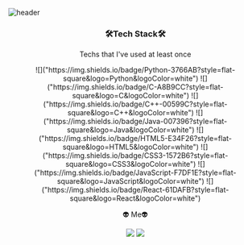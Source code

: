 ![header](https://capsule-render.vercel.app/api?type=slice&color=74b9ff&height=300&section=header&text=HyeokJoonKong&fontSize=80)

<h3 align="center">🛠Tech Stack🛠</h3>

<p align="center">Techs that I've used at least once</p>

<p align="center">
    ![]("https://img.shields.io/badge/Python-3766AB?style=flat-square&logo=Python&logoColor=white") ![]("https://img.shields.io/badge/C-A8B9CC?style=flat-square&logo=C&logoColor=white") ![]("https://img.shields.io/badge/C++-00599C?style=flat-square&logo=C++&logoColor=white") ![]("https://img.shields.io/badge/Java-007396?style=flat-square&logo=Java&logoColor=white") ![]("https://img.shields.io/badge/HTML5-E34F26?style=flat-square&logo=HTML5&logoColor=white") ![]("https://img.shields.io/badge/CSS3-1572B6?style=flat-square&logo=CSS3&logoColor=white") ![]("https://img.shields.io/badge/JavaScript-F7DF1E?style=flat-square&logo=JavaScript&logoColor=white") ![]("https://img.shields.io/badge/React-61DAFB?style=flat-square&logo=React&logoColor=white")
</p>

<p></p>

<p></p>

<p align="center">👽 Me👽</p>
<p align="center">
<a href="https://www.instagram.com/_hkjoon/"><img src="https://img.shields.io/badge/Instagram-#E4405F?style=flat-square&logo=Instagram&logoColor=white&link=https://www.instagram.com/_hkjoon/"/></a> <a href="orijoon98@gmail.com"><img src="https://img.shields.io/badge/Gmail-#EA4335?style=flat-square&logo=Gmail&logoColor=white&link=orijoon98@gmail.com"/></a>
</p>
